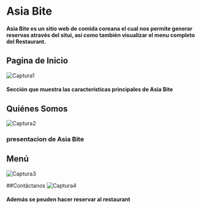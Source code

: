 # Asia Bite

#### Asia Bite es un sitio web de comida coreana el cual nos permite generar reservas através del situi, así como también visualizar el menu completo del Restaurant.

## Pagina de Inicio

![Captura1](https://github.com/usuarioo1/restorantapp/assets/132730631/43fdc05c-b560-4896-b5c7-29780d85726b)

#### Sección que muestra las características principales de Asia Bite

## Quiénes Somos

![Captura2](https://github.com/usuarioo1/restorantapp/assets/132730631/070b1824-9f12-4aab-9433-c945e60468fb)


### presentacion de Asia Bite


## Menú
![Captura3](https://github.com/usuarioo1/restorantapp/assets/132730631/15322010-4dfa-4a97-8d78-66daaabff583)


##Contáctanos
![Captura4](https://github.com/usuarioo1/restorantapp/assets/132730631/0eae12d4-6fab-4487-819a-78ab1b38d8e5)

#### Además se peuden hacer reservar al restaurant
